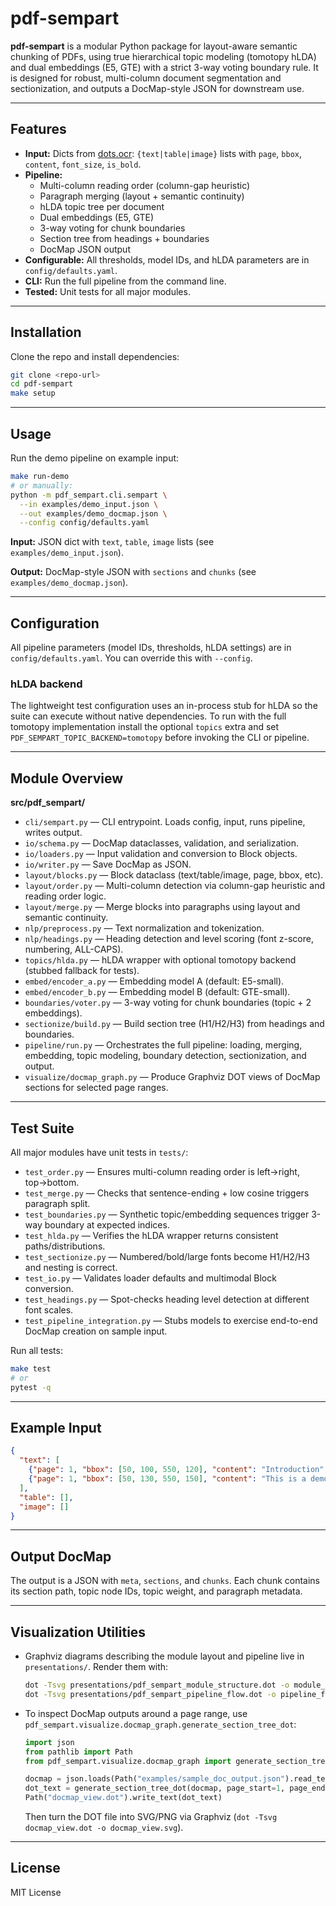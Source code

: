 
# pdf-sempart

**pdf-sempart** is a modular Python package for layout-aware semantic chunking of PDFs, using true hierarchical topic modeling (tomotopy hLDA) and dual embeddings (E5, GTE) with a strict 3-way voting boundary rule. It is designed for robust, multi-column document segmentation and sectionization, and outputs a DocMap-style JSON for downstream use.

---

## Features

- **Input:** Dicts from [dots.ocr](https://github.com/rednote-hilab/dots.ocr): `{text|table|image}` lists with `page`, `bbox`, `content`, `font_size`, `is_bold`.
- **Pipeline:**
  - Multi-column reading order (column-gap heuristic)
  - Paragraph merging (layout + semantic continuity)
  - hLDA topic tree per document
  - Dual embeddings (E5, GTE)
  - 3-way voting for chunk boundaries
  - Section tree from headings + boundaries
  - DocMap JSON output
- **Configurable:** All thresholds, model IDs, and hLDA parameters are in `config/defaults.yaml`.
- **CLI:** Run the full pipeline from the command line.
- **Tested:** Unit tests for all major modules.

---

## Installation

Clone the repo and install dependencies:

```bash
git clone <repo-url>
cd pdf-sempart
make setup
```

---

## Usage

Run the demo pipeline on example input:

```bash
make run-demo
# or manually:
python -m pdf_sempart.cli.sempart \
  --in examples/demo_input.json \
  --out examples/demo_docmap.json \
  --config config/defaults.yaml
```

**Input:** JSON dict with `text`, `table`, `image` lists (see `examples/demo_input.json`).

**Output:** DocMap-style JSON with `sections` and `chunks` (see `examples/demo_docmap.json`).

---

## Configuration

All pipeline parameters (model IDs, thresholds, hLDA settings) are in `config/defaults.yaml`. You can override this with `--config`.

### hLDA backend

The lightweight test configuration uses an in-process stub for hLDA so the suite can execute without native dependencies. To run with the full tomotopy implementation install the optional `topics` extra and set `PDF_SEMPART_TOPIC_BACKEND=tomotopy` before invoking the CLI or pipeline.

---

## Module Overview

**src/pdf_sempart/**

- `cli/sempart.py` — CLI entrypoint. Loads config, input, runs pipeline, writes output.
- `io/schema.py` — DocMap dataclasses, validation, and serialization.
- `io/loaders.py` — Input validation and conversion to Block objects.
- `io/writer.py` — Save DocMap as JSON.
- `layout/blocks.py` — Block dataclass (text/table/image, page, bbox, etc).
- `layout/order.py` — Multi-column detection via column-gap heuristic and reading order logic.
- `layout/merge.py` — Merge blocks into paragraphs using layout and semantic continuity.
- `nlp/preprocess.py` — Text normalization and tokenization.
- `nlp/headings.py` — Heading detection and level scoring (font z-score, numbering, ALL-CAPS).
- `topics/hlda.py` — hLDA wrapper with optional tomotopy backend (stubbed fallback for tests).
- `embed/encoder_a.py` — Embedding model A (default: E5-small).
- `embed/encoder_b.py` — Embedding model B (default: GTE-small).
- `boundaries/voter.py` — 3-way voting for chunk boundaries (topic + 2 embeddings).
- `sectionize/build.py` — Build section tree (H1/H2/H3) from headings and boundaries.
- `pipeline/run.py` — Orchestrates the full pipeline: loading, merging, embedding, topic modeling, boundary detection, sectionization, and output.
- `visualize/docmap_graph.py` — Produce Graphviz DOT views of DocMap sections for selected page ranges.

---

## Test Suite

All major modules have unit tests in `tests/`:

- `test_order.py` — Ensures multi-column reading order is left→right, top→bottom.
- `test_merge.py` — Checks that sentence-ending + low cosine triggers paragraph split.
- `test_boundaries.py` — Synthetic topic/embedding sequences trigger 3-way boundary at expected indices.
- `test_hlda.py` — Verifies the hLDA wrapper returns consistent paths/distributions.
- `test_sectionize.py` — Numbered/bold/large fonts become H1/H2/H3 and nesting is correct.
- `test_io.py` — Validates loader defaults and multimodal Block conversion.
- `test_headings.py` — Spot-checks heading level detection at different font scales.
- `test_pipeline_integration.py` — Stubs models to exercise end-to-end DocMap creation on sample input.

Run all tests:

```bash
make test
# or
pytest -q
```

---

## Example Input

```json
{
  "text": [
    {"page": 1, "bbox": [50, 100, 550, 120], "content": "Introduction", "font_size": 16, "is_bold": true},
    {"page": 1, "bbox": [50, 130, 550, 150], "content": "This is a demo paragraph about PDF chunking.", "font_size": 12, "is_bold": false}
  ],
  "table": [],
  "image": []
}
```

---

## Output DocMap

The output is a JSON with `meta`, `sections`, and `chunks`. Each chunk contains its section path, topic node IDs, topic weight, and paragraph metadata.

---

## Visualization Utilities

- Graphviz diagrams describing the module layout and pipeline live in `presentations/`. Render them with:

  ```bash
  dot -Tsvg presentations/pdf_sempart_module_structure.dot -o module_structure.svg
  dot -Tsvg presentations/pdf_sempart_pipeline_flow.dot -o pipeline_flow.svg
  ```

- To inspect DocMap outputs around a page range, use `pdf_sempart.visualize.docmap_graph.generate_section_tree_dot`:

  ```python
  import json
  from pathlib import Path
  from pdf_sempart.visualize.docmap_graph import generate_section_tree_dot

  docmap = json.loads(Path("examples/sample_doc_output.json").read_text())
  dot_text = generate_section_tree_dot(docmap, page_start=1, page_end=2, context_pages=1)
  Path("docmap_view.dot").write_text(dot_text)
  ```

  Then turn the DOT file into SVG/PNG via Graphviz (`dot -Tsvg docmap_view.dot -o docmap_view.svg`).

---

## License

MIT License
